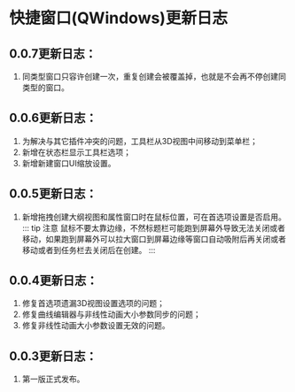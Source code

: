 # 快捷窗口(QWindows)更新日志

## 0.0.7更新日志：
1. 同类型窗口只容许创建一次，重复创建会被覆盖掉，也就是不会再不停创建同类型的窗口。

## 0.0.6更新日志：
1. 为解决与其它插件冲突的问题，工具栏从3D视图中间移动到菜单栏；
2. 新增在状态栏显示工具栏选项；
3. 新增新建窗口UI缩放设置。

## 0.0.5更新日志：
1. 新增拖拽创建大纲视图和属性窗口时在鼠标位置，可在首选项设置是否启用。
::: tip 注意
鼠标不要太靠边缘，不然标题栏可能跑到屏幕外导致无法关闭或者移动，如果跑到屏幕外可以拉大窗口到屏幕边缘等窗口自动吸附后再关闭或者移动或者到任务栏去关闭后在创建。
:::

## 0.0.4更新日志：
1. 修复首选项遗漏3D视图设置选项的问题；
2. 修复曲线编辑器与非线性动画大小参数同步的问题；
3. 修复非线性动画大小参数设置无效的问题。

## 0.0.3更新日志：
1. 第一版正式发布。